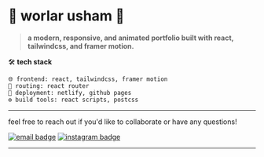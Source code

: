# 🌟 worlar usham 🚀


> **a modern, responsive, and animated portfolio built with react, tailwindcss, and framer motion.**


🛠️ **tech stack**

```plaintext
🌐 frontend: react, tailwindcss, framer motion
🔗 routing: react router
🚀 deployment: netlify, github pages
⚙️ build tools: react scripts, postcss
```
---

<div align="left">
<p>feel free to reach out if you'd like to collaborate or have any questions!</p>
<a href="mailto:worlariscoooool@gmail.com"> <img src="https://img.shields.io/badge/email-d14836?style=for-the-badge&logo=gmail&logoColor=white" alt="email badge" /></a>
<a href="https://www.instagram.com/worlar_usham"> <img src="https://img.shields.io/badge/instagram-e4405f?style=for-the-badge&logo=instagram&logoColor=white" alt="instagram badge" /></a>
</div>

---
